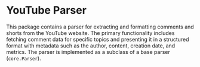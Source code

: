 # YouTube Parser
This package contains a parser for extracting and formatting comments and shorts from the YouTube website. The primary functionality includes fetching comment data for specific topics and presenting it in a structured format with metadata such as the author, content, creation date, and metrics. The parser is implemented as a subclass of a base parser (`core.Parser`).

